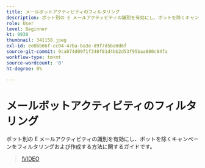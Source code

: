 ```yaml
---
title: メールボットアクティビティのフィルタリング
description: ボット別の E メールアクティビティの識別を有効にし、ボットを除くキャンペーンをフィルタリングおよび作成する方法に関するガイドです。
role: User
level: Beginner
kt: 9930
thumbnail: 341158.jpeg
exl-id: ee0bb66f-cc04-47ba-ba3e-d9f7d5ba0d6f
source-git-commit: 9ca074d09f1f340f81d4bb2d53f95baa880c84fa
workflow-type: tm+mt
source-wordcount: '0'
ht-degree: 0%

---
```


# メールボットアクティビティのフィルタリング

ボット別の E メールアクティビティの識別を有効にし、ボットを除くキャンペーンをフィルタリングおよび作成する方法に関するガイドです。

>[!VIDEO](https://video.tv.adobe.com/v/341158/?quality=12&learn=on)
